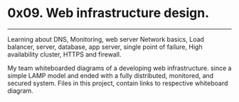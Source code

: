 # 0x09. Web infrastructure design.
***

Learning about DNS, Monitoring, web server Network basics, Load balancer, server,
database, app server, single point of failure, High availability cluster, HTTPS and firewall.

My team whiteboarded diagrams of a developing web infrastructure.
since a simple LAMP model and ended with a fully distributed, monitored, and secured system.
Files in this project, contain links to respective whiteboard diagram.
